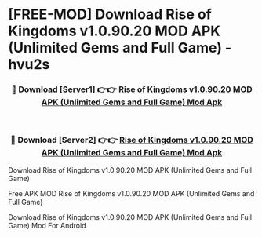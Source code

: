# [FREE-MOD] Download Rise of Kingdoms v1.0.90.20 MOD APK (Unlimited Gems and Full Game) - hvu2s


<div align="center">
<h3>🔴 Download [Server1] 👉👉 <a href="https://apk-comot.site?title=Rise_of_Kingdoms_v1.0.90.20_MOD_APK_(Unlimited_Gems_and_Full_Game)">Rise of Kingdoms v1.0.90.20 MOD APK (Unlimited Gems and Full Game) Mod Apk</a></h3><br>

<h3>🔴 Download [Server2] 👉👉 <a href="https://apk-comot.site?title=Rise_of_Kingdoms_v1.0.90.20_MOD_APK_(Unlimited_Gems_and_Full_Game)">Rise of Kingdoms v1.0.90.20 MOD APK (Unlimited Gems and Full Game) Mod Apk</a></h3>
</div>



Download Rise of Kingdoms v1.0.90.20 MOD APK (Unlimited Gems and Full Game) 

Free APK MOD Rise of Kingdoms v1.0.90.20 MOD APK (Unlimited Gems and Full Game) 

Download Rise of Kingdoms v1.0.90.20 MOD APK (Unlimited Gems and Full Game) Mod For Android
